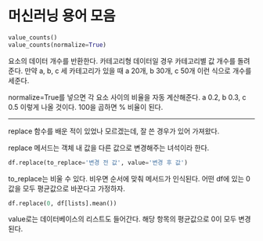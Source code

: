 # 머신러닝 용어 모음

```py
value_counts()
value_counts(normalize=True)
```
요소의 데이터 개수를 반환한다. 카테고리형 데이터일 경우 카테고리별 값 개수를 돌려준다. 만약 a, b, c 세 카테고리가 있을 때 a 20개, b 30개, c 50개 이런 식으로 개수를 세준다.

normalize=True를 넣으면 각 요소 사이의 비율을 자동 계산해준다. a 0.2, b 0.3, c 0.5 이렇게 나올 것이다. 100을 곱하면 % 비율이 된다.

---

replace 함수를 배운 적이 있었나 모르겠는데, 잘 쓴 경우가 있어 가져왔다.

replace 메서드는 객체 내 값을 다른 값으로 변경해주는 녀석이라 한다.

```py
df.replace(to_replace='변경 전 값', value='변경 후 값')
```

to_replace는 비울 수 있다. 비우면 순서에 맞춰 메서드가 인식된다. 어떤 df에 있는 0 값을 모두 평균값으로 바꾼다고 가정하자.

```py
df.replace(0, df[lists].mean())
```

value로는 데이터베이스의 리스트도 들어간다. 해당 항목의 평균값으로 0이 모두 변경된다.